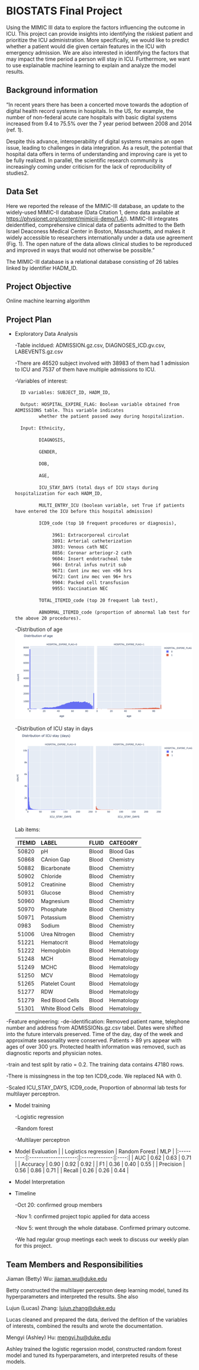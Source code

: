 # BIOSTATS Final Project
Using the MIMIC III data to explore the factors influencing the outcome in ICU. This project can provide insights into identifying the riskiest patient and prioritize the ICU administration. More specifically, we would like to predict whether a patient would die given certain features in the ICU with emergency admission. We are also interested in identifying the factors that may impact the time period a person will stay in ICU. Furthermore, we want to use explainable machine learning to explain and analyze the model results. 

## Background information
“In recent years there has been a concerted move towards the adoption of digital health record systems in hospitals. In the US, for example, the number of non-federal acute care hospitals with basic digital systems increased from 9.4 to 75.5% over the 7 year period between 2008 and 2014 (ref. 1).

Despite this advance, interoperability of digital systems remains an open issue, leading to challenges in data integration. As a result, the potential that hospital data offers in terms of understanding and improving care is yet to be fully realized. In parallel, the scientific research community is increasingly coming under criticism for the lack of reproducibility of studies2.

## Data Set
Here we reported the release of the MIMIC-III database, an update to the widely-used MIMIC-II database (Data Citation 1, demo data available at https://physionet.org/content/mimiciii-demo/1.4/). MIMIC-III integrates deidentified, comprehensive clinical data of patients admitted to the Beth Israel Deaconess Medical Center in Boston, Massachusetts, and makes it widely accessible to researchers internationally under a data use agreement (Fig. 1). The open nature of the data allows clinical studies to be reproduced and improved in ways that would not otherwise be possible.”

The MIMIC-III database is a relational database consisting of 26 tables linked by identifier HADM_ID.

## Project Objective 
Online machine learning algorithm

## Project Plan
- Exploratory Data Analysis
    
    -Table incldued: ADMISSION.gz.csv, DIAGNOSES_ICD.gv.csv, LABEVENTS.gz.csv  
    
    -There are 46520 subject involved with 38983 of them had 1 admission to ICU and 7537 of them have 
     multiple admissions to ICU.
    
    -Variables of interest:
        
        ID variables: SUBJECT_ID, HADM_ID,
        
        Output: HOSPITAL_EXPIRE_FLAG: Boolean variable obtained from ADMISSIONS table. This variable indicates 
               whether the patient passed away during hospitalization.
        
        Input: Ethnicity,
               
               DIAGNOSIS, 
               
               GENDER, 
               
               DOB, 
               
               AGE, 
               
               ICU_STAY_DAYS (total days of ICU stays during hospitalization for each HADM_ID, 
               
               MULTI_ENTRY_ICU (boolean variable, set True if patients have entered the ICU before this hospital admission)
               
               ICD9_code (top 10 frequent procedures or diagnosis),
                   
                    3961: Extracorporeal circulat
                    3891: Arterial catheterization	
                    3893: Venous cath NEC	
                    8856: Coronar arteriogr-2 cath	
                    9604: Insert endotracheal tube	
                    966: Entral infus nutrit sub	
                    9671: Cont inv mec ven <96 hrs	
                    9672: Cont inv mec ven 96+ hrs	
                    9904: Packed cell transfusion	
                    9955: Vaccination NEC
               
               TOTAL_ITEMID_code (top 20 frequent lab test),
               
               ABNORMAL_ITEMID_code (proportion of abnormal lab test for the above 20 procedures).
    -Distribution of age
    ![age distribution](age_density.png)
                    
    -Distribution of ICU stay in days
    ![day distribution](icu_stay_density.png)
        
    Lab items: 
                    
     ITEMID | LABEL | FLUID | CATEGORY 
    ------------- | ------------- | ------------- | ------------- 
    50820  | pH | Blood | Blood Gas
    50868  | CAnion Gap | Blood | Chemistry 
    50882  | Bicarbonate| Blood | Chemistry 
    50902  | Chloride	  | Blood |  Chemistry
    50912  | Creatinine |Blood	 | Chemistry 
    50931  | Glucose	 |  Blood |	 Chemistry 
    50960  | Magnesium	 |  Blood |	  Chemistry
    50970	| Phosphate	|  Blood|  Chemistry	
    50971	| Potassium	|  Blood|Chemistry
    0983 |	Sodium|	   Blood|Chemistry
    51006	|Urea Nitrogen|  Blood|	Chemistry
    51221	|Hematocrit	 |   Blood|	 Hematology
    51222	|Hemoglobin	 |  Blood	|  Hematology
    51248	| MCH	|  Blood|Hematology
    51249	|MCHC	 |  Blood|	Hematology
    51250	|MCV	|  Blood|Hematology
    51265	|Platelet Count	| Blood|Hematology
    51277	|RDW  |  Blood	|  Hematology
    51279	|Red Blood Cells|Blood|	Hematology
    51301	|White Blood Cells|	Blood|Hematology
                    
                    
     
-Feature engineering:
    -de-identification: 
        Removed patient name, telephone number and address from ADMISSIONs.gz.csv tabel.
        Dates were shifted into the future intervals preserved. Time of the day, day of the week and 
        approximate seasonality were conserved.
        Patients > 89 yrs appear with ages of over 300 yrs.
        Protected health information was removed, such as diagnostic reports and physician notes.
   
   -train and test split by ratio = 0.2. The training data contains 47180 rows.
   
   -There is missingness in the top ten ICD9_code. We replaced NA with 0.
   
   -Scaled ICU_STAY_DAYS, ICD9_code, Proportion of abnormal lab tests for multilayer perceptron.

- Model training
   
    -Logistic regression
   
    -Random forest
    
    -Multilayer perceptron

- Model Evaluation
|           | Logistics regression | Random Forest |  MLP |
|:---------:|:--------------------:|:-------------:|:----:|
|    AUC    |         0.62         |      0.63     | 0.71 |
|  Accuracy |         0.90         |      0.92     | 0.92 |
|    F1     |         0.36         |      0.40     | 0.55 |
| Precision |         0.56         |      0.86     | 0.71 |
|   Recall  |         0.26         |      0.26     | 0.44 |

- Model Interpretation

- Timeline

    -Oct 20: confirmed group members
    
    -Nov 1: confirmed project topic applied for data access
    
    -Nov 5: went through the whole database. Confirmed primary outcome.
    
    -We had regular group meetings each week to discuss our weekly plan for this project.

## Team Members and Responsibilities

Jiaman (Betty) Wu: jiaman.wu@duke.edu

Betty constructed the multilayer perceptron deep learning model, tuned its hyperparameters and interpreted the results. She also  

Lujun (Lucas) Zhang: lujun.zhang@duke.edu

Lucas cleaned and prepared the data, derived the defition of the variables of interests, combined the results and wrote the documentation.

Mengyi (Ashley) Hu: mengyi.hu@duke.edu

Ashley trained the logistic regerssion model, constructed random forest model and tuned its hyperparameters, and interpreted results of these models.
